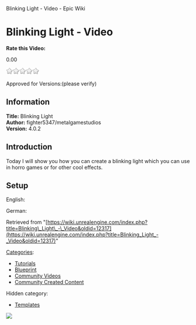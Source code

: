 Blinking Light - Video - Epic Wiki                    

Blinking Light - Video
======================

**Rate this Video:**

0.00

![](/extensions/VoteNY/images/star_off.gif)![](/extensions/VoteNY/images/star_off.gif)![](/extensions/VoteNY/images/star_off.gif)![](/extensions/VoteNY/images/star_off.gif)![](/extensions/VoteNY/images/star_off.gif)

Approved for Versions:(please verify)

Information
-----------

**Title:** Blinking Light  
**Author:** fighter5347/metalgamestudios  
**Version:** 4.0.2  
  

Introduction
------------

Today I will show you how you can create a blinking light which you can use in horro games or for other cool effects.  
  

Setup
-----

English:  
  
German:

Retrieved from "[https://wiki.unrealengine.com/index.php?title=Blinking\_Light\_-\_Video&oldid=12317](https://wiki.unrealengine.com/index.php?title=Blinking_Light_-_Video&oldid=12317)"

[Categories](/Special:Categories "Special:Categories"):

*   [Tutorials](/Category:Tutorials "Category:Tutorials")
*   [Blueprint](/Category:Blueprint "Category:Blueprint")
*   [Community Videos](/Category:Community_Videos "Category:Community Videos")
*   [Community Created Content](/Category:Community_Created_Content "Category:Community Created Content")

Hidden category:

*   [Templates](/Category:Templates "Category:Templates")

  ![](https://tracking.unrealengine.com/track.png)